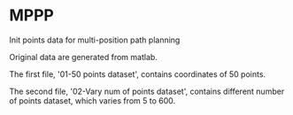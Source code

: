 # MPPP
Init points data for multi-position path planning 

Original data are generated from matlab.

The first file, '01-50 points dataset', contains coordinates of 50 points.

The second file, '02-Vary num of points dataset', contains different number of points dataset, which varies from 5 to 600.
